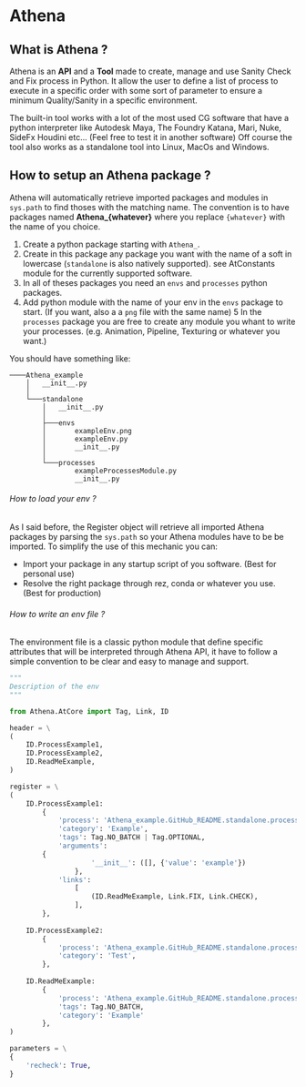 # Athena

## What is Athena ?

Athena is an **API** and a **Tool** made to create, manage and use Sanity Check and Fix process in Python.
It allow the user to define a list of process to execute in a specific order with some sort of parameter to ensure a minimum Quality/Sanity in a specific environment.

The built-in tool works with a lot of the most used CG software that have a python interpreter like Autodesk Maya, The Foundry Katana, Mari, Nuke, SideFx Houdini etc... (Feel free to test it in another software)
Off course the tool also works as a standalone tool into Linux, MacOs and Windows.


## How to setup an Athena package ?

Athena will automatically retrieve imported packages and modules in `sys.path` to find thoses with the matching name.
The convention is to have packages named **Athena_{whatever}** where you replace `{whatever}` with the name of you choice.

1. Create a python package starting with `Athena_`.
2. Create in this package any package you want with the name of a soft in lowercase (`standalone` is also natively supported). see AtConstants module for the currently supported software.
3. In all of theses packages you need an `envs` and `processes` python packages.
4. Add python module with the name of your env in the `envs` package to start. (If you want, also a a `png` file with the same name)
5 In the `processes` package you are free to create any module you whant to write your processes. (e.g. Animation, Pipeline, Texturing or whatever you want.)

You should have something like:
```
────Athena_example
    │   __init__.py
    │
    └───standalone
        │   __init__.py
        │
        ├───envs
        │       exampleEnv.png
        │       exampleEnv.py
        │       __init__.py
        │
        └───processes
                exampleProcessesModule.py
                __init__.py
```

###### How to load your env ?

As I said before, the Register object will retrieve all imported Athena packages by parsing the `sys.path` so your Athena modules have to be be imported.
To simplify the use of this mechanic you can:
- Import your package in any startup script of you software. (Best for personal use)
- Resolve the right package through rez, conda or whatever you use. (Best for production)


###### How to write an env file ?

The environment file is a classic python module that define specific attributes that will be interpreted through Athena API, it have to follow a simple convention to be clear and easy to manage and support.

```python
"""
Description of the env
"""

from Athena.AtCore import Tag, Link, ID

header = \
(
	ID.ProcessExample1,
    ID.ProcessExample2,
    ID.ReadMeExample,
)

register = \
(
    ID.ProcessExample1:
		{
			'process': 'Athena_example.GitHub_README.standalone.process.exampleProcessesModule.ProcessExample1', 
			'category': 'Example',
			'tags': Tag.NO_BATCH | Tag.OPTIONAL,
			'arguments': 
        {
					'__init__': ([], {'value': 'example'})
				},
            'links': 
				[
					(ID.ReadMeExample, Link.FIX, Link.CHECK), 
				],
		},
    
    ID.ProcessExample2:
		{
			'process': 'Athena_example.GitHub_README.standalone.process.exampleProcessesModule.ProcessExample2',
			'category': 'Test',
		}, 
        
    ID.ReadMeExample:
		{
			'process': 'Athena_example.GitHub_README.standalone.process.exampleProcessesModule.ReadMeExample',
			'tags': Tag.NO_BATCH,
			'category': 'Example'
		},
)

parameters = \
{
    'recheck': True,
}
```
